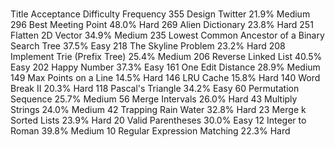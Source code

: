 
#
Title
Acceptance
Difficulty
Frequency
355	Design Twitter	21.9%	Medium
296	Best Meeting Point 	48.0%	Hard
269	Alien Dictionary 	23.8%	Hard
251	Flatten 2D Vector 	34.9%	Medium
235	Lowest Common Ancestor of a Binary Search Tree	37.5%	Easy
218	The Skyline Problem	23.2%	Hard
208	Implement Trie (Prefix Tree)	25.4%	Medium
206	Reverse Linked List	40.5%	Easy
202	Happy Number	37.3%	Easy
161	One Edit Distance 	28.9%	Medium
149	Max Points on a Line	14.5%	Hard
146	LRU Cache	15.8%	Hard
140	Word Break II	20.3%	Hard
118	Pascal's Triangle	34.2%	Easy
60	Permutation Sequence	25.7%	Medium
56	Merge Intervals	26.0%	Hard
43	Multiply Strings	24.0%	Medium
42	Trapping Rain Water	32.8%	Hard
23	Merge k Sorted Lists	23.9%	Hard
20	Valid Parentheses	30.0%	Easy
12	Integer to Roman	39.8%	Medium
10	Regular Expression Matching	22.3%	Hard
